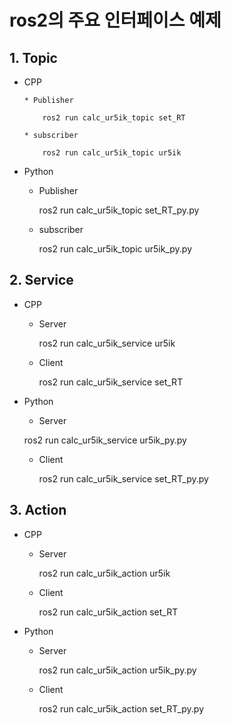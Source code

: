 # ros2의 주요 인터페이스 예제

## 1. Topic

*   CPP

        * Publisher

            ros2 run calc_ur5ik_topic set_RT

        * subscriber

            ros2 run calc_ur5ik_topic ur5ik

   * Python

        * Publisher

            ros2 run calc_ur5ik_topic set_RT_py.py


        * subscriber

            ros2 run calc_ur5ik_topic ur5ik_py.py


## 2. Service

   * CPP

        * Server

            ros2 run calc_ur5ik_service ur5ik

        * Client

            ros2 run calc_ur5ik_service set_RT

   * Python

        * Server

        ros2 run calc_ur5ik_service ur5ik_py.py

        * Client

            ros2 run calc_ur5ik_service set_RT_py.py

## 3. Action

   * CPP

        * Server

            ros2 run calc_ur5ik_action ur5ik

        * Client

            ros2 run calc_ur5ik_action set_RT

   * Python

        * Server

            ros2 run calc_ur5ik_action ur5ik_py.py

        * Client

            ros2 run calc_ur5ik_action set_RT_py.py
